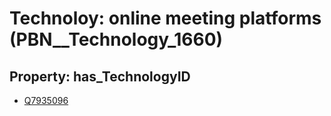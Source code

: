 # Technoloy: __online meeting platforms__ (PBN__Technology_1660)

## Property: has_TechnologyID

* [Q7935096](Q7935096)

